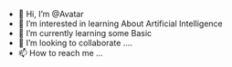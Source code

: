 - 👋 Hi, I’m @Avatar
- 👀 I’m interested in learning About Artificial Intelligence
- 🌱 I’m currently learning some Basic
- 💞️ I’m looking to collaborate ....
- 📫 How to reach me ...

<!---
Avatar521999/Avatar521999 is a ✨ special ✨ repository because its `README.md` (this file) appears on your GitHub profile.
You can click the Preview link to take a look at your changes.
--->
